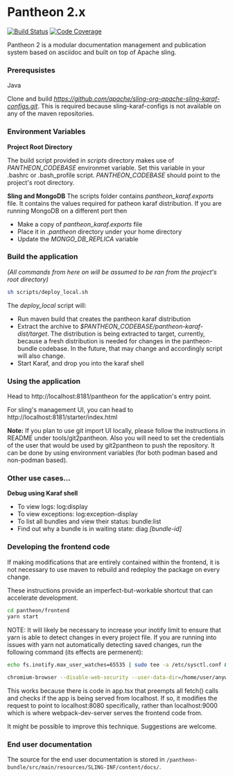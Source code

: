 # Pantheon 2.x

[![Build Status](https://travis-ci.org/redhataccess/pantheon.png)](https://travis-ci.org/redhataccess/pantheon)
[![Code Coverage](https://codecov.io/gh/redhataccess/pantheon/branch/master/graph/badge.svg)](https://codecov.io/github/redhataccess/pantheon?branch=master)

Pantheon 2 is a modular documentation management and publication system based on asciidoc
and built on top of Apache sling.


### Prerequsistes
 Java

Clone and build _https://github.com/apache/sling-org-apache-sling-karaf-configs.git_. This is required because sling-karaf-configs is not available on any of the maven repositories.
### Environment Variables
**Project Root Directory**

The build script provided in _scripts_ directory makes use of _PANTHEON_CODEBASE_ environmet variable. Set this variable in your .bashrc or .bash_profile script. _PANTHEON_CODEBASE_ should point to the project's root directory.

**Sling and MongoDB**
The scripts folder contains _pantheon_karaf.exports_ file. It contains the values required for patheon karaf distribution. If you are running MongoDB on a different port then
- Make a copy of _pantheon_karaf.exports_ file 
- Place it in _.pantheon_ directory under your home directory
- Update the _MONGO_DB_REPLICA_ variable

### Build the application
_(All commands from here on will be assumed to be ran from the project's root directory)_

```sh
sh scripts/deploy_local.sh
```
The _deploy_local_ script will:
- Run maven build that creates the pantheon karaf distribution
- Extract the archive to _$PANTHEON_CODEBASE/pantheon-karaf-dist/target_. The distribution is being extracted to target, currently, because a fresh distribution is needed for changes in the pantheon-bundle codebase. In the future, that may change and accordingly script will also change.
- Start Karaf, and drop you into the karaf shell
### Using the application

Head to http://localhost:8181/pantheon for the application's entry point.

For sling's management UI, you can head to http://localhost:8181/starter/index.html

**Note:** If you plan to use git import UI locally, please follow the instructions in README under tools/git2pantheon. Also you will need to set the credentials of the user that would be used by git2pantheon to push the repository. It can be done by using environment variables (for both podman based and non-podman based).

### Other use cases...


**Debug using Karaf shell**
- To view logs: log:display
- To view exceptions: log:exception-display
- To list all bundles and view their status: bundle:list
- Find out why a bundle is in waiting state: diag _[bundle-id]_

### Developing the frontend code

If making modifications that are entirely contained within the frontend, it is not necessary to use maven to rebuild and redeploy the package on every change.

These instructions provide an imperfect-but-workable shortcut that can accelerate development.

```sh
cd pantheon/frontend
yarn start
```

NOTE: It will likely be necessary to increase your inotify limit to ensure that yarn is able to detect changes in every project file.
If you are running into issues with yarn not automatically detecting saved changes, run the following command (its effects are permenent):
```sh
echo fs.inotify.max_user_watches=65535 | sudo tee -a /etc/sysctl.conf && sudo sysctl -p
```

```sh
chromium-browser --disable-web-security --user-data-dir=/home/user/anywhere/chromeDev/ &
```

This works because there is code in app.tsx that preempts all fetch() calls and checks if the app is being served from localhost. If so, it modifies the request to point to localhost:8080 specifically, rather than localhost:9000 which is where webpack-dev-server serves the frontend code from.

It might be possible to improve this technique. Suggestions are welcome.

### End user documentation

The source for the end user documentation is stored in `/pantheon-bundle/src/main/resources/SLING-INF/content/docs/`.

